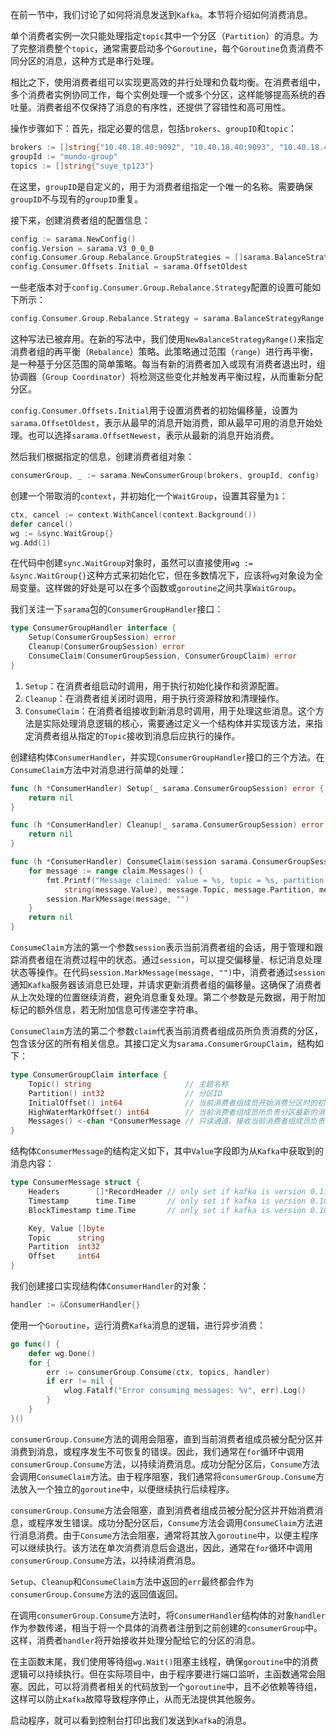 在前一节中，我们讨论了如何将消息发送到`Kafka`。本节将介绍如何消费消息。

单个消费者实例一次只能处理指定`topic`其中一个分区（`Partition`）的消息。为了完整消费整个`topic`，通常需要启动多个`Goroutine`，每个`Goroutine`负责消费不同分区的消息，这种方式是串行处理。

相比之下，使用消费者组可以实现更高效的并行处理和负载均衡。在消费者组中，多个消费者实例协同工作，每个实例处理一个或多个分区，这样能够提高系统的吞吐量。消费者组不仅保持了消息的有序性，还提供了容错性和高可用性。

操作步骤如下：首先，指定必要的信息，包括`brokers`、`groupID`和`topic`：

```go
brokers := []string{"10.40.18.40:9092", "10.40.18.40:9093", "10.40.18.40:9094"}
groupId := "mundo-group"
topics := []string{"suye_tp123"}
```

在这里，`groupID`是自定义的，用于为消费者组指定一个唯一的名称。需要确保`groupID`不与现有的`groupID`重复。

接下来，创建消费者组的配置信息：

```go
config := sarama.NewConfig()
config.Version = sarama.V3_0_0_0
config.Consumer.Group.Rebalance.GroupStrategies = []sarama.BalanceStrategy{sarama.NewBalanceStrategyRange()}
config.Consumer.Offsets.Initial = sarama.OffsetOldest
```

一些老版本对于`config.Consumer.Group.Rebalance.Strategy`配置的设置可能如下所示：

```go
config.Consumer.Group.Rebalance.Strategy = sarama.BalanceStrategyRange // 弃用的写法
```

这种写法已被弃用。在新的写法中，我们使用`NewBalanceStrategyRange()`来指定消费者组的再平衡（`Rebalance`）策略。此策略通过范围（`range`）进行再平衡，是一种基于分区范围的简单策略。每当有新的消费者加入或现有消费者退出时，组协调器（`Group Coordinator`）将检测这些变化并触发再平衡过程，从而重新分配分区。

`config.Consumer.Offsets.Initial`用于设置消费者的初始偏移量，设置为`sarama.OffsetOldest`，表示从最早的消息开始消费，即从最早可用的消息开始处理。也可以选择`sarama.OffsetNewest`，表示从最新的消息开始消费。

然后我们根据指定的信息，创建消费者组对象：

```go
consumerGroup, _ := sarama.NewConsumerGroup(brokers, groupId, config)
```

创建一个带取消的`context`，并初始化一个`WaitGroup`，设置其容量为`1`：

```go
ctx, cancel := context.WithCancel(context.Background())
defer cancel()
wg := &sync.WaitGroup{}
wg.Add(1)
```

在代码中创建`sync.WaitGroup`对象时，虽然可以直接使用`wg := &sync.WaitGroup{}`这种方式来初始化它，但在多数情况下，应该将`wg`对象设为全局变量。这样做的好处是可以在多个函数或`goroutine`之间共享`WaitGroup`。

我们关注一下`sarama`包的`ConsumerGroupHandler`接口：

```go
type ConsumerGroupHandler interface {
	Setup(ConsumerGroupSession) error
	Cleanup(ConsumerGroupSession) error
	ConsumeClaim(ConsumerGroupSession, ConsumerGroupClaim) error
}
```

1. `Setup`：在消费者组启动时调用，用于执行初始化操作和资源配置。
2. `Cleanup`：在消费者组关闭时调用，用于执行资源释放和清理操作。
3. `ConsumeClaim`：在消费者组接收到新消息时调用，用于处理这些消息。这个方法是实际处理消息逻辑的核心，需要通过定义一个结构体并实现该方法，来指定消费者组从指定的`Topic`接收到消息后应执行的操作。

创建结构体`ConsumerHandler`，并实现`ConsumerGroupHandler`接口的三个方法。在`ConsumeClaim`方法中对消息进行简单的处理：

```go
func (h *ConsumerHandler) Setup(_ sarama.ConsumerGroupSession) error {
	return nil
}

func (h *ConsumerHandler) Cleanup(_ sarama.ConsumerGroupSession) error {
	return nil
}

func (h *ConsumerHandler) ConsumeClaim(session sarama.ConsumerGroupSession, claim sarama.ConsumerGroupClaim) error {
	for message := range claim.Messages() {
		fmt.Printf("Message claimed: value = %s, topic = %s, partition = %d, offset = %d\n",
			string(message.Value), message.Topic, message.Partition, message.Offset)
		session.MarkMessage(message, "")
	}
	return nil
}
```

`ConsumeClaim`方法的第一个参数`session`表示当前消费者组的会话，用于管理和跟踪消费者组在消费过程中的状态。通过`session`，可以提交偏移量、标记消息处理状态等操作。在代码`session.MarkMessage(message, "")`中，消费者通过`session`通知`Kafka`服务器该消息已处理，并请求更新消费者组的偏移量。这确保了消费者从上次处理的位置继续消费，避免消息重复处理。第二个参数是元数据，用于附加标记的额外信息，若无附加信息可传递空字符串。

`ConsumeClaim`方法的第二个参数`claim`代表当前消费者组成员所负责消费的分区，包含该分区的所有相关信息。其接口定义为`sarama.ConsumerGroupClaim`，结构如下：

```go
type ConsumerGroupClaim interface {
	Topic() string                     // 主题名称
	Partition() int32                  // 分区ID
	InitialOffset() int64              // 当前消费者组成员开始消费分区时的初始偏移量
	HighWaterMarkOffset() int64        // 当前消费者组成员所负责分区最新的消息偏移量（高水位偏移量）
	Messages() <-chan *ConsumerMessage // 只读通道，接收当前消费者组成员负责分区中的消息
}
```

结构体`ConsumerMessage`的结构定义如下，其中`Value`字段即为从`Kafka`中获取到的消息内容：

```go
type ConsumerMessage struct {
	Headers        []*RecordHeader // only set if kafka is version 0.11+
	Timestamp      time.Time       // only set if kafka is version 0.10+, inner message timestamp
	BlockTimestamp time.Time       // only set if kafka is version 0.10+, outer (compressed) block timestamp

	Key, Value []byte
	Topic      string
	Partition  int32
	Offset     int64
}
```

我们创建接口实现结构体`ConsumerHandler`的对象：

```go
handler := &ConsumerHandler{}
```

使用一个`Goroutine`，运行消费`Kafka`消息的逻辑，进行异步消费：

```go
go func() {
	defer wg.Done()
	for {
		err := consumerGroup.Consume(ctx, topics, handler)
		if err != nil {
			wlog.Fatalf("Error consuming messages: %v", err).Log()
		}
	}
}()
```

`consumerGroup.Consume`方法的调用会阻塞，直到当前消费者组成员被分配分区并消费到消息，或程序发生不可恢复的错误。因此，我们通常在`for`循环中调用`consumerGroup.Consume`方法，以持续消费消息。成功分配分区后，`Consume`方法会调用`ConsumeClaim`方法。由于程序阻塞，我们通常将`consumerGroup.Consume`方法放入一个独立的`goroutine`中，以便继续执行后续程序。

`consumerGroup.Consume`方法会阻塞，直到消费者组成员被分配分区并开始消费消息，或程序发生错误。成功分配分区后，`Consume`方法会调用`ConsumeClaim`方法进行消息消费。由于`Consume`方法会阻塞，通常将其放入`goroutine`中，以便主程序可以继续执行。该方法在单次消费消息后会退出，因此，通常在`for`循环中调用`consumerGroup.Consume`方法，以持续消费消息。

`Setup`、`Cleanup`和`ConsumeClaim`方法中返回的`err`最终都会作为`consumerGroup.Consume`方法的返回值返回。

在调用`consumerGroup.Consume`方法时，将`ConsumerHandler`结构体的对象`handler`作为参数传递，相当于将一个具体的消费者注册到之前创建的`consumerGroup`中。这样，消费者`handler`将开始接收并处理分配给它的分区的消息。

在主函数末尾，我们使用等待组`wg.Wait()`阻塞主线程，确保`goroutine`中的消费逻辑可以持续执行。但在实际项目中，由于程序要进行端口监听，主函数通常会阻塞。因此，可以将消费者相关的代码放到一个`goroutine`中，且不必依赖等待组，这样可以防止`Kafka`故障导致程序停止，从而无法提供其他服务。

启动程序，就可以看到控制台打印出我们发送到`Kafka`的消息。
